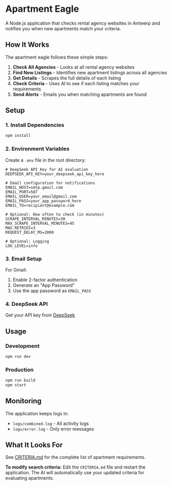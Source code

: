# Apartment Eagle

A Node.js application that checks rental agency websites in Antwerp and notifies you when new apartments match your criteria.

## How It Works

The apartment eagle follows these simple steps:

1. **Check All Agencies** - Looks at all rental agency websites
2. **Find New Listings** - Identifies new apartment listings across all agencies
3. **Get Details** - Scrapes the full details of each listing
4. **Check Criteria** - Uses AI to see if each listing matches your requirements
5. **Send Alerts** - Emails you when matching apartments are found

## Setup

### 1. Install Dependencies

```bash
npm install
```

### 2. Environment Variables

Create a `.env` file in the root directory:

```env
# DeepSeek API Key for AI evaluation
DEEPSEEK_API_KEY=your_deepseek_api_key_here

# Email configuration for notifications
EMAIL_HOST=smtp.gmail.com
EMAIL_PORT=587
EMAIL_USER=your_email@gmail.com
EMAIL_PASS=your_app_password_here
EMAIL_TO=recipient@example.com

# Optional: How often to check (in minutes)
SCRAPE_INTERVAL_MINUTES=30
MAX_SCRAPE_INTERVAL_MINUTES=45
MAX_RETRIES=3
REQUEST_DELAY_MS=2000

# Optional: Logging
LOG_LEVEL=info
```

### 3. Email Setup

For Gmail:

1. Enable 2-factor authentication
2. Generate an "App Password"
3. Use the app password as `EMAIL_PASS`

### 4. DeepSeek API

Get your API key from [DeepSeek](https://platform.deepseek.com/)

## Usage

### Development

```bash
npm run dev
```

### Production

```bash
npm run build
npm start
```

## Monitoring

The application keeps logs in:

- `logs/combined.log` - All activity logs
- `logs/error.log` - Only error messages

## What It Looks For

See [CRITERIA.md](./CRITERIA.md) for the complete list of apartment requirements.

**To modify search criteria:** Edit the `CRITERIA.md` file and restart the application. The AI will automatically use your updated criteria for evaluating apartments.
